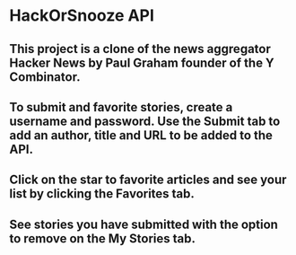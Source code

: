 # HackOrSnooze API

## This project is a clone of the news aggregator Hacker News by Paul Graham founder of the Y Combinator.

## To submit and favorite stories, create a username and password. Use the Submit tab to add an author, title and URL to be added to the API. 

## Click on the star to favorite articles and see your list by clicking the Favorites tab. 

## See stories you have submitted with the option to remove on the My Stories tab.

